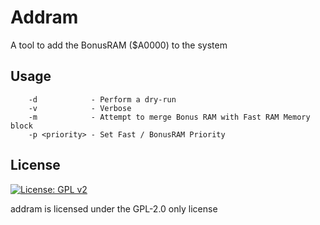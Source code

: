 # Addram

A tool to add the BonusRAM ($A0000) to the system

## Usage
```
    -d            - Perform a dry-run
    -v            - Verbose
    -m            - Attempt to merge Bonus RAM with Fast RAM Memory block
    -p <priority> - Set Fast / BonusRAM Priority
```

## License
[![License: GPL v2](https://img.shields.io/badge/License-GPL_v2-blue.svg)](https://www.gnu.org/licenses/old-licenses/gpl-2.0.en.html)


addram is licensed under the GPL-2.0 only license